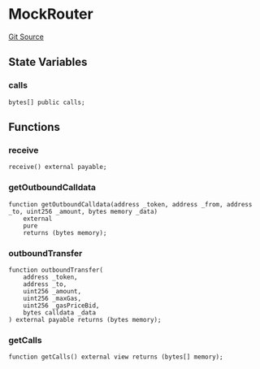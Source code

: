 # MockRouter
[Git Source](https://github.com/G7DAO/protocol/blob/ef7b24f4a26e9671edc818362f455c3e2801e1d7/contracts/mock/bridge.sol)


## State Variables
### calls

```solidity
bytes[] public calls;
```


## Functions
### receive


```solidity
receive() external payable;
```

### getOutboundCalldata


```solidity
function getOutboundCalldata(address _token, address _from, address _to, uint256 _amount, bytes memory _data)
    external
    pure
    returns (bytes memory);
```

### outboundTransfer


```solidity
function outboundTransfer(
    address _token,
    address _to,
    uint256 _amount,
    uint256 _maxGas,
    uint256 _gasPriceBid,
    bytes calldata _data
) external payable returns (bytes memory);
```

### getCalls


```solidity
function getCalls() external view returns (bytes[] memory);
```

